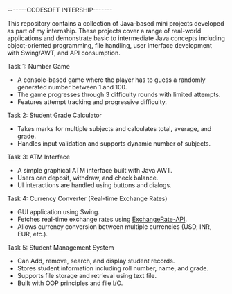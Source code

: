 -------CODESOFT INTERSHIP-------

This repository contains a collection of Java-based mini projects developed as part of my internship. These projects cover a range of real-world applications and demonstrate basic to intermediate Java concepts including object-oriented programming, file handling, user interface development with Swing/AWT, and API consumption.


Task 1: Number Game
- A console-based game where the player has to guess a randomly generated number between 1 and 100.
- The game progresses through 3 difficulty rounds with limited attempts.
- Features attempt tracking and progressive difficulty.

Task 2: Student Grade Calculator
- Takes marks for multiple subjects and calculates total, average, and grade.
- Handles input validation and supports dynamic number of subjects.

Task 3: ATM Interface
- A simple graphical ATM interface built with Java AWT.
- Users can deposit, withdraw, and check balance.
- UI interactions are handled using buttons and dialogs.

Task 4: Currency Converter (Real-time Exchange Rates)
- GUI application using Swing.
- Fetches real-time exchange rates using [ExchangeRate-API](https://www.exchangerate-api.com/).
- Allows currency conversion between multiple currencies (USD, INR, EUR, etc.).

Task 5: Student Management System
- Can Add, remove, search, and display student records.
- Stores student information including roll number, name, and grade.
- Supports file storage and retrieval using text file.
- Built with OOP principles and file I/O.
